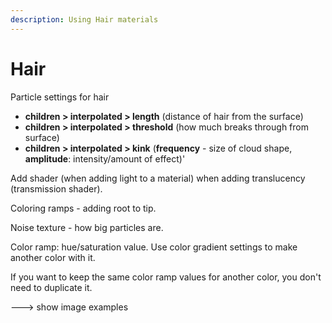 ```yaml
---
description: Using Hair materials
---
```


# Hair

Particle settings for hair

* **children > interpolated > length** (distance of hair from the surface)
* **children > interpolated > threshold** (how much breaks through from surface)
* **children > interpolated > kink** (**frequency** - size of cloud shape, **amplitude**: intensity/amount of effect)'

Add shader (when adding light to a material) when adding translucency (transmission shader).



Coloring ramps - adding root to tip.

Noise texture - how big particles are.

Color ramp: hue/saturation value. Use color gradient settings to make another color with it.

If you want to keep the same color ramp values for another color, you don't need to duplicate it.



\---> show image examples

